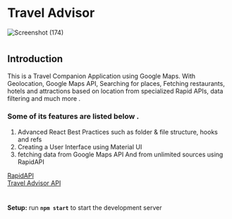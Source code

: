 # Travel Advisor

![Screenshot (174)](https://user-images.githubusercontent.com/64853573/184587604-91636d1b-8af6-4bda-8b84-86cb96338ad2.png)

#

## Introduction

This is a Travel Companion Application using Google Maps. With Geolocation, Google Maps API, Searching for places, Fetching restaurants, hotels and attractions based on location from specialized Rapid APIs, data filtering and much more .


### Some of its features are listed below . 
1. Advanced React Best Practices such as folder & file structure, hooks and refs
2. Creating a User Interface using Material UI
3. fetching data from Google Maps API And from unlimited sources using RapidAPI

[RapidAPI](https://rapidapi.com/hub?utm_source=youtube.com/JavaScriptMastery&utm_medium=DevRel&utm_campaign=DevRel)
<br>
[Travel Advisor API](https://rapidapi.com/apidojo/api/travel-advisor?utm_source=youtube.com%2FJavaScriptMastery&utm_medium=DevRel&utm_campaign=DevRel)
#
<b>Setup:</b> run <code><b>npm start</b></code> to start the development server
